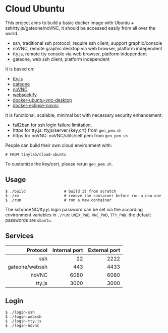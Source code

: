 
# Cloud Ubuntu

This project aims to build a basic docker image with Ubuntu + ssh/tty.js/gateone/noVNC, it should be accessed easily from all over the world.

* ssh, traditional ssh protocol, require ssh client, support graphic/console
* noVNC, remote graphic desktop via web browser, platform independent
* tty.js, remote tty console via web browser, platform independent
* gateone, web ssh client, platform independent

It is based on:

* [tty.js](https://github.com/chjj/tty.js/)
* [gateone](https://github.com/liftoff/GateOne)
* [noVNC](https://github.com/kanaka/noVNC)
* [websockify](https://github.com/kanaka/websockify)
* [docker-ubuntu-vnc-desktop](https://github.com/fcwu/docker-ubuntu-vnc-desktop)
* [docker-eclipse-novnc](https://github.com/mccahill/docker-eclipse-novnc.git)

It is functional, scalable, minimal but with necessary security enhancement:

* fail2ban for ssh login failure limitation.
* https for tty.js: ttyjs/server.{key,crt} from `gen_pem.sh`
* https for noVNC: noVNC/utils/self.pem from `gen_pem.sh`

People can build their own cloud environment with:

    # FROM tinylab/cloud-ubuntu

To customize the key/cert, please rerun `gen_pem.sh`.

## Usage

    $ ./build                 # build it from scratch
    $ ./rm                    # remove the container before run a new one
    $ ./run                   # run a new container

The ssh/noVNC/tty.js login password can be set via the according environment
variables in `./run`: `UNIX_PWD`, `VNC_PWD`, `TTY_PWD`. the default passwords
are `ubuntu`.

## Services

| Protocol     |  Internal port  | External port|
|-------------:|----------------:|-------------:|
|ssh           | 22              | 2222         |
|gateone/webssh| 443             | 4433         |
|noVNC         | 6080            | 6080         |
|tty.js        | 3000            | 3000         |

## Login

    $ ./login-ssh
    $ ./login-webssh
    $ ./login-tty.js
    $ ./login-novnc
